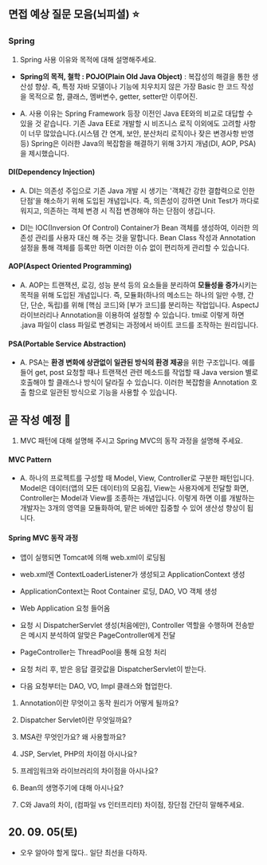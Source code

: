 ## 면접 예상 질문 모음(뇌피셜) :star:

### Spring

1. Spring 사용 이유와 목적에 대해 설명해주세요.

 - **Spring의 목적, 철학 : POJO(Plain Old Java Object)** : 복잡성의 해결을 통한 생산성 향상. 즉, 특정 자바 모델이나 기능에 치우치지 않은 가장 Basic 한 코드 작성을 목적으로 함, 클래스, 멤버변수, getter, setter만 이루어진.

 - A. 사용 이유는 Spring Framework 등장 이전인 Java EE와의 비교로 대답할 수 있을 것 같습니다. 기존 Java EE로 개발할 시 비즈니스 로직 이외에도 고려할 사항이 너무 많았습니다.(시스템 간 연계, 보안, 분산처리 로직이나 잦은 변경사항 반영 등) Spring은 이러한 Java의 복잡함을 해결하기 위해 3가지 개념(DI, AOP, PSA)을 제시했습니다.

#### DI(Dependency Injection)

 - A. DI는 의존성 주입으로 기존 Java 개발 시 생기는 '객체간 강한 결합력으로 인한 단점'을 해소하기 위해 도입된 개념입니다. 즉, 의존성이 강하면 Unit Test가 까다로워지고, 의존하는 객체 변경 시 직접 변경해야 하는 단점이 생깁니다. 

 - DI는 IOC(Inversion Of Control) Container가 Bean 객체를 생성하여, 이러한 의존성 관리를 사용자 대신 해 주는 것을 말합니다. Bean Class 작성과 Annotation 설정을 통해 객체를 등록만 하면 이러한 이슈 없이 편리하게 관리할 수 있습니다.

#### AOP(Aspect Oriented Programming)

 - A. AOP는 트랜잭션, 로깅, 성능 분석 등의 요소들을 분리하여 **모듈성을 증가**시키는 목적을 위해 도입된 개념입니다. 즉, 모듈화(하나의 메소드는 하나의 일만 수행, 간단, 단순, 독립)를 위해 [핵심 코드]와 [부가 코드]를 분리하는 작업입니다. AspectJ 라이브러리나 Annotation을 이용하여 설정할 수 있습니다. tmi로 이렇게 하면 .java 파일이 class 파일로 변경되는 과정에서 바이트 코드를 조작하는 원리입니다.

#### PSA(Portable Service Abstraction)

 - A. PSA는 **환경 변화에 상관없이 일관된 방식의 환경 제공**을 위한 구조입니다. 예를 들어 get, post 요청할 때나 트랜잭션 관련 메소드를 작업할 때 Java version 별로 호출해야 할 클래스나 방식이 달라질 수 있습니다. 이러한 복잡함을 Annotation 호출 함으로 일관된 방식으로 기능을 사용할 수 있습니다. 

## 곧 작성 예정 :apple:

1. MVC 패턴에 대해 설명해 주시고 Spring MVC의 동작 과정을 설명해 주세요.

 #### MVC Pattern

 - A. 하나의 프로젝트를 구성할 때 Model, View, Controller로 구분한 패턴입니다. Model은 데이터(앱의 모든 데이터)의 모음집, View는 사용자에게 전달할 화면, Controller는 Model과 View를 조종하는 개념입니다. 이렇게 하면 이를 개발하는 개발자는 3개의 영역을 모듈화하여, 맡은 바에만 집중할 수 있어 생산성 향상이 됩니다.

 #### Spring MVC 동작 과정

 - 앱이 실행되면 Tomcat에 의해 web.xml이 로딩됨

 - web.xml엔 ContextLoaderListener가 생성되고 ApplicationContext 생성

 - ApplicationContext는 Root Container 로딩, DAO, VO 객체 생성

 - Web Application 요청 들어옴

 - 요청 시 DispatcherServlet 생성(처음에만), Controller 역할을 수행하며 전송받은 메시지 분석하여 알맞은 PageController에게 전달

 - PageController는 ThreadPool을 통해 요청 처리

 - 요청 처리 후, 받은 응답 결괏값을 DispatcherServlet이 받는다.

 - 다음 요청부터는 DAO, VO, Impl 클래스와 협업한다.


1. Annotation이란 무엇이고 동작 원리가 어떻게 될까요?

1. Dispatcher Servlet이란 무엇일까요?

1. MSA란 무엇인가요? 왜 사용할까요?

1. JSP, Servlet, PHP의 차이점 아시나요?

1. 프레임워크와 라이브러리의 차이점을 아시나요?

1. Bean의 생명주기에 대해 아시나요?

1. C와 Java의 차이, (컴파일 vs 인터프리터) 차이점, 장단점 간단히 말해주세요.


## 20. 09. 05(토)

 - 오우 알아야 할게 많다.. 일단 최선을 다하자.